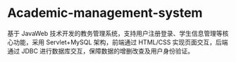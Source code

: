 # Academic-management-system
基于 JavaWeb 技术开发的教务管理系统，支持用户注册登录、学生信息管理等核心功能，采用 Servlet+MySQL 架构，前端通过 HTML/CSS 实现页面交互，后端通过 JDBC 进行数据库交互，保障数据的增删改查及用户身份验证。
